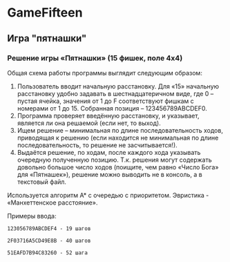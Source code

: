 # GameFifteen
## Игра "пятнашки"


### Решение игры «Пятнашки» (15 фишек, поле 4x4)

Общая схема работы программы выглядит следующим образом:
1. Пользователь вводит начальную расстановку. Для «15» начальную расстановку удобно задавать в шестнадцатеричном виде, где 0 – пустая ячейка, значения от 1 до F соответствуют фишкам с номерами от 1 до 15. Собранная позиция – 123456789ABCDEF0.
2. Программа проверяет введённую расстановку, и указывает, является ли она решаемой (если нет, то выход).
3. Ищем решение – минимальная по длине последовательность ходов, приводящая к решению (если находится не минимальная по длине последовательность, то решение не засчитывается!).
4. Выдаётся решение, по ходам, после каждого хода указывать очередную полученную позицию. Т.к. решения могут содержать довольно большое число ходов (поищите, чем равно «Число Бога» для «Пятнашек»), решение можно выводить не в консоль, а в текстовый файл.
            
Используется алгоритм А* с очередью с приоритетом.
Эвристика - «Манхеттенское расстояние».
  
Примеры ввода:
    
    123056789ABCDEF4 - 19 шагов
    
    2F03716A5CD49E8B - 40 шагов
    
    51EAFD7B94C83260 - 52 шага

